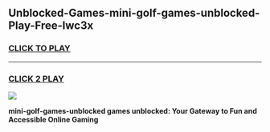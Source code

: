 
## Unblocked-Games-mini-golf-games-unblocked-Play-Free-lwc3x
<h3>
<a href="https://premium76.site?title=mini-golf-games-unblocked&ref=09A">CLICK TO PLAY</a></h3>
<hr>

<h3>
<a href="https://premium76.site?title=mini-golf-games-unblocked&ref=09A">CLICK 2 PLAY</a>
  
</h3>

<a href="https://premium76.site?title=mini-golf-games-unblocked&ref=09A"><img src="https://clearcache.store/games.png"></a>


**mini-golf-games-unblocked games unblocked: Your Gateway to Fun and Accessible Online Gaming**
